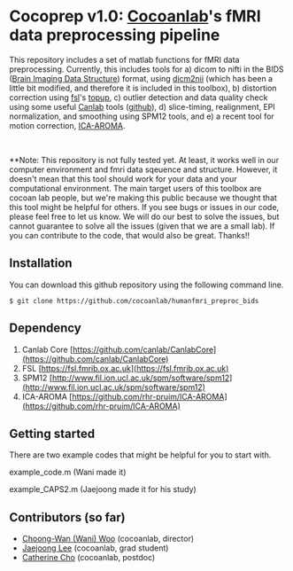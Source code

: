 # Cocoprep v1.0: [Cocoanlab](https://cocoanlab.github.io)'s fMRI data preprocessing pipeline

This repository includes a set of matlab functions for fMRI data preprocessing. Currently, this includes tools for a) dicom to nifti in the BIDS ([Brain Imaging Data Structure](http://bids.neuroimaging.io)) format, using [dicm2nii](https://www.mathworks.com/matlabcentral/fileexchange/42997-dicom-to-nifti-converter--nifti-tool-and-viewer) (which has been a little bit modified, and therefore it is included in this toolbox), b) distortion correction using [fsl](https://fsl.fmrib.ox.ac.uk)'s [topup](https://fsl.fmrib.ox.ac.uk/fsl/fslwiki/topup), c) outlier detection and data quality check using some useful [Canlab](http://wagerlab.colorado.edu/) tools ([github](https://github.com/canlab)), d) slice-timing, realignment, EPI normalization, and smoothing using SPM12 tools, and e) a recent tool for motion correction, [ICA-AROMA](https://github.com/rhr-pruim/ICA-AROMA).

<br>

**Note: This repository is not fully tested yet. At least, it works well in our computer environment and fmri data sqeuence and structure. However, it doesn't mean that this tool should work for your data and your computational environment. The main target users of this toolbox are cocoan lab people, but we're making this public because we thought that this tool might be helpful for others. If you see bugs or issues in our code, please feel free to let us know. We will do our best to solve the issues, but cannot guarantee to solve all the issues (given that we are a small lab). If you can contribute to the code, that would also be great. Thanks!!

## Installation
	
You can download this github repository using the following command line. 

	$ git clone https://github.com/cocoanlab/humanfmri_preproc_bids

## Dependency

1. Canlab Core [https://github.com/canlab/CanlabCore](https://github.com/canlab/CanlabCore)
2. FSL [https://fsl.fmrib.ox.ac.uk](https://fsl.fmrib.ox.ac.uk)
3. SPM12 [http://www.fil.ion.ucl.ac.uk/spm/software/spm12](http://www.fil.ion.ucl.ac.uk/spm/software/spm12)
4. ICA-AROMA [https://github.com/rhr-pruim/ICA-AROMA](https://github.com/rhr-pruim/ICA-AROMA)

## Getting started

There are two example codes that might be helpful for you to start with.

example\_code.m (Wani made it)

example\_CAPS2.m (Jaejoong made it for his study)


## Contributors (so far)

- [Choong-Wan (Wani) Woo](https://github.com/wanirepo) (cocoanlab, director) 
- [Jaejoong Lee](https://github.com/jaejoonglee92) (cocoanlab, grad student)
- [Catherine Cho](https://github.com/naturalcici) (cocoanlab, postdoc)





